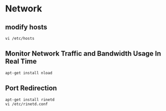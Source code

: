# Network

## modify hosts
```
vi /etc/hosts
```

## Monitor Network Traffic and Bandwidth Usage In Real Time
```
apt-get install nload
```

## Port Redirection
```
apt-get install rinetd
vi /etc/rinetd.conf
```
